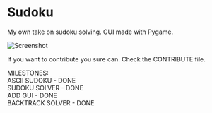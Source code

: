 # Sudoku
My own take on sudoku solving.
GUI made with Pygame.

![Screenshot](https://github.com/Kynato/Sudoku-Solver/blob/master/GUI_Screenshot.png?raw=true)

If you want to contribute you sure can. Check the CONTRIBUTE file.

MILESTONES:               
ASCII SUDOKU      - DONE     
SUDOKU SOLVER     - DONE                    
ADD GUI           - DONE                                    
BACKTRACK SOLVER  - DONE
